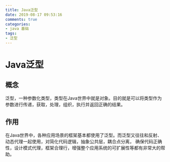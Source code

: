 ```yaml
---
title: Java泛型
date: 2019-08-17 09:53:16
comments: true
categories:
- java 基础
tags: 
- 泛型
---
```


# Java泛型

## 概念
泛型，一种参数化类型，类型在Java世界中就是对象。目的就是可以将类型作为参数进行传递，获取，处理，组织，执行并返回正确的结果。

## 作用
在Java世界中，各种应用场景的框架基本都使用了泛型。而泛型又往往和反射、动态代理一起使用，对简化代码逻辑，抽象公共层，耦合点分离，
确保代码正确性，设计模式代理，框架合理行，增强整个应用系统的可扩展性等都有非常大的帮助。

